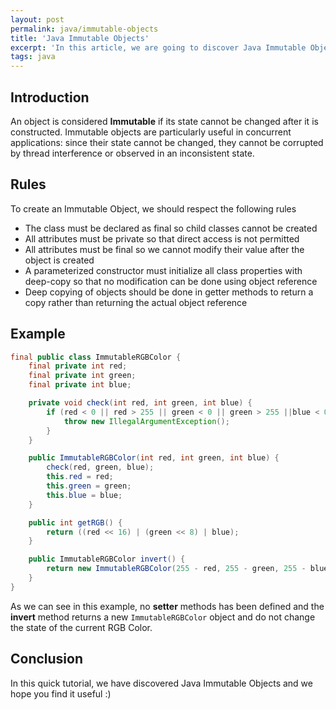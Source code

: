 ```yaml
---
layout: post
permalink: java/immutable-objects
title: 'Java Immutable Objects'
excerpt: 'In this article, we are going to discover Java Immutable Objects and how we can create them in Java'
tags: java
---
```


## Introduction

An object is considered **Immutable** if its state cannot be changed after it is constructed. Immutable objects are particularly useful in concurrent applications: since their state cannot be changed, they cannot be corrupted by thread interference or observed in an inconsistent state.

## Rules

<p class="mb-05">To create an Immutable Object, we should respect the following rules</p>

- The class must be declared as final so child classes cannot be created
- All attributes must be private so that direct access is not permitted
- All attributes must be final so we cannot modify their value after the object is created
- A parameterized constructor must initialize all class properties with deep-copy so that no modification can be done using object reference
- Deep copying of objects should be done in getter methods to return a copy rather than returning the actual object reference

## Example

```java
final public class ImmutableRGBColor {
    final private int red;
    final private int green;
    final private int blue;

    private void check(int red, int green, int blue) {
        if (red < 0 || red > 255 || green < 0 || green > 255 ||blue < 0 || blue > 255) {
            throw new IllegalArgumentException();
        }
    }

    public ImmutableRGBColor(int red, int green, int blue) {
        check(red, green, blue);
        this.red = red;
        this.green = green;
        this.blue = blue;
    }

    public int getRGB() {
        return ((red << 16) | (green << 8) | blue);
    }

    public ImmutableRGBColor invert() {
        return new ImmutableRGBColor(255 - red, 255 - green, 255 - blue);
    }
}
```

As we can see in this example, no **setter** methods has been defined and the **invert** method returns a new `ImmutableRGBColor` object and do not change the state of the current RGB Color.

## Conclusion

In this quick tutorial, we have discovered Java Immutable Objects and we hope you find it useful :)
